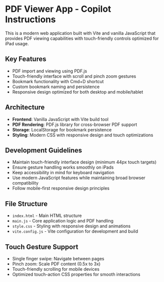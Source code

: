 <!-- Use this file to provide workspace-specific custom instructions to Copilot. For more details, visit https://code.visualstudio.com/docs/copilot/copilot-customization#_use-a-githubcopilotinstructionsmd-file -->

# PDF Viewer App - Copilot Instructions

This is a modern web application built with Vite and vanilla JavaScript that provides PDF viewing capabilities with touch-friendly controls optimized for iPad usage.

## Key Features
- PDF import and viewing using PDF.js
- Touch-friendly interface with scroll and pinch zoom gestures
- Bookmark functionality with Cmd+D shortcut
- Custom bookmark naming and persistence
- Responsive design optimized for both desktop and mobile/tablet

## Architecture
- **Frontend**: Vanilla JavaScript with Vite build tool
- **PDF Rendering**: PDF.js library for cross-browser PDF support
- **Storage**: LocalStorage for bookmark persistence
- **Styling**: Modern CSS with responsive design and touch optimizations

## Development Guidelines
- Maintain touch-friendly interface design (minimum 44px touch targets)
- Ensure gesture handling works smoothly on iPads
- Keep accessibility in mind for keyboard navigation
- Use modern JavaScript features while maintaining broad browser compatibility
- Follow mobile-first responsive design principles

## File Structure
- `index.html` - Main HTML structure
- `main.js` - Core application logic and PDF handling
- `style.css` - Styling with responsive design and animations
- `vite.config.js` - Vite configuration for development and build

## Touch Gesture Support
- Single finger swipe: Navigate between pages
- Pinch zoom: Scale PDF content (0.5x to 3x)
- Touch-friendly scrolling for mobile devices
- Optimized touch-action CSS properties for smooth interactions
